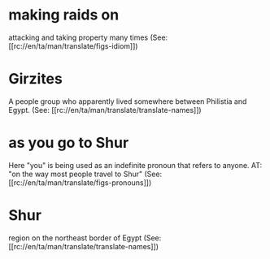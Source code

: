 # making raids on

attacking and taking property many times (See: [[rc://en/ta/man/translate/figs-idiom]])

# Girzites

A people group who apparently lived somewhere between Philistia and Egypt. (See: [[rc://en/ta/man/translate/translate-names]])

# as you go to Shur

Here "you" is being used as an indefinite pronoun that refers to anyone. AT: "on the way most people travel to Shur" (See: [[rc://en/ta/man/translate/figs-pronouns]])

# Shur

region on the northeast border of Egypt (See: [[rc://en/ta/man/translate/translate-names]])

